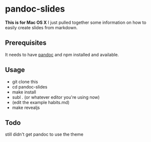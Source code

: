 # pandoc-slides

**This is for Mac OS X**
I just pulled together some information on how to easily create slides from markdown.

## Prerequisites

It needs to have [pandoc](http://johnmacfarlane.net/pandoc/README.html) and npm installed and available.  

## Usage

* git clone this
* cd pandoc-slides
* make install
* subl . (or whatever editor you're using now)
* (edit the example habits.md)
* make revealjs

## Todo

still didn't get pandoc to use the theme
